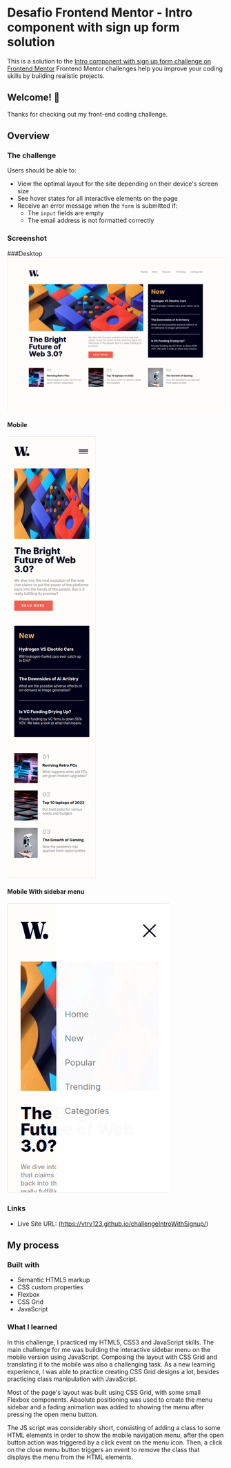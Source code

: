 # Desafio Frontend Mentor - Intro component with sign up form solution

This is a solution to the [Intro component with sign up form challenge on Frontend Mentor](https://www.frontendmentor.io/challenges/intro-component-with-signup-form-5cf91bd49edda32581d28fd1) Frontend Mentor challenges help you improve your coding skills by building realistic projects. 

## Welcome! 👋

Thanks for checking out my front-end coding challenge.

## Overview

### The challenge

Users should be able to:

- View the optimal layout for the site depending on their device's screen size
- See hover states for all interactive elements on the page
- Receive an error message when the `form` is submitted if:
  - The `input` fields are empty
  - The email address is not formatted correctly

### Screenshot
###Desktop
![](./screenshot-desktop.png)

#### Mobile
![](./screenshot-mobile.png)

#### Mobile With sidebar menu
![](./screenshot-mobile-sidebar.png)

### Links

- Live Site URL: (https://vtrv123.github.io/challengeIntroWithSignup/)

## My process

### Built with

- Semantic HTML5 markup
- CSS custom properties
- Flexbox
- CSS Grid
- JavaScript

### What I learned

In this challenge, I practiced my HTML5, CSS3 and JavaScript skills. The main challenge for me was building the interactive sidebar menu on the mobile version using JavaScript. Composing the layout with CSS Grid and translating it to the mobile was also a challenging task. As a new learning experience, I was able to practice creating CSS Grid designs a lot, besides practicing class manipulation with JavaScript.

Most of the page's layout was built using CSS Grid, with some small Flexbox components. Absolute positioning was used to create the menu sidebar and a fading animation was added to showing the menu after pressing the open menu button.

The JS script was considerably short, consisting of adding a class to some HTML elements in order to show the mobile navigation menu, after the open button action was triggered by a click event on the menu icon. Then, a click on the close menu button triggers an event to remove the class that displays the menu from the HTML elements.
